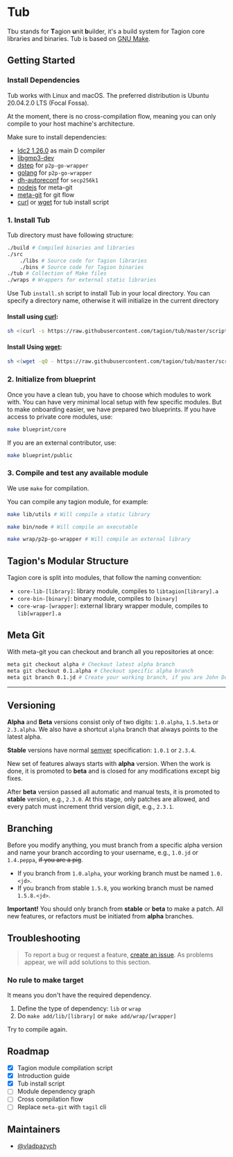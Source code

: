 # Tub

Tbu stands for **T**agion **u**nit **b**uilder, it's a build system for Tagion core libraries and binaries. Tub is based on [GNU Make](https://www.gnu.org/software/make/).

<!-- You can use [Tagil](https://github.com/tagion/tagil) for better developer experience. -->

## Getting Started

### Install Dependencies

Tub works with Linux and macOS. The preferred distribution is Ubuntu 20.04.2.0 LTS (Focal Fossa).

At the moment, there is no cross-compilation flow, meaning you can only compile to your host machine's architecture.

Make sure to install dependencies:

- [ldc2 1.26.0](https://github.com/ldc-developers/ldc/releases/tag/v1.26.0) as main D compiler
- [libgmp3-dev](https://packages.ubuntu.com/bionic/libgmp3-dev)
- [dstep](https://github.com/jacob-carlborg/dstep) for `p2p-go-wrapper`
- [golang](https://golang.org/doc/install#download) for `p2p-go-wrapper`
- [dh-autoreconf](https://packages.ubuntu.com/bionic/dh-autoreconf) for `secp256k1`
- [nodejs](https://packages.ubuntu.com/bionic/libgmp3-dev) for meta-git
- [meta-git](https://github.com/mateodelnorte/meta-git) for git flow
- [curl](https://curl.se/) or [wget](https://www.gnu.org/software/wget/) for tub install script

### 1. Install Tub
Tub directory must have following structure:
```bash
./build # Compiled binaries and libraries
./src
    ./libs # Source code for Tagion libraries
    ./bins # Source code for Tagion binaries
./tub # Collection of Make files
./wraps # Wrappers for external static libraries
```

Use Tub `install.sh` script to install Tub in your local directory. You can specify a directory name, otherwise it will initialize in the current directory

#### Install using [curl](https://curl.se/):
```bash
sh <(curl -s https://raw.githubusercontent.com/tagion/tub/master/scripts/install.sh) project
```

#### Install Using [wget](https://www.gnu.org/software/wget/):
```bash
sh <(wget -qO - https://raw.githubusercontent.com/tagion/tub/master/scripts/install.sh) project
```

### 2. Initialize from blueprint

Once you have a clean tub, you have to choose which modules to work with. You can have very minimal local setup with few specific modules. But to make onboarding easier, we have prepared two blueprints. If you have access to private core modules, use:

```bash
make blueprint/core
```

If you are an external contributor, use:

```bash
make blueprint/public
```

### 3. Compile and test any available module

We use `make` for compilation. 

You can compile any tagion module, for example:

```bash
make lib/utils # Will compile a static library

make bin/node # Will compile an executable

make wrap/p2p-go-wrapper # Will compile an external library
```


## Tagion's Modular Structure

Tagion core is split into modules, that follow the naming convention:

- `core-lib-[library]`: library module, compiles to `libtagion[library].a`
- `core-bin-[binary]`: binary module, compiles to `[binary]`
- `core-wrap-[wrapper]`: external library wrapper module, compiles to `lib[wrapper].a`

## Meta Git

With meta-git you can checkout and branch all you repositories at once:

```bash
meta git checkout alpha # Checkout latest alpha branch
meta git checkout 0.1.alpha # Checkout specific alpha branch
meta git branch 0.1.jd # Create your working branch, if you are John Dorian
```

---

## Versioning

**Alpha** and **Beta** versions consist only of two digits: `1.0.alpha`, `1.5.beta` or `2.3.alpha`. We also have a shortcut `alpha` branch that always points to the latest alpha.

**Stable** versions have normal [semver](https://semver.org/) specification: `1.0.1` or `2.3.4`.

New set of features always starts with **alpha** version. When the work is done, it is promoted to **beta** and is closed for any modifications except big fixes.

After **beta** version passed all automatic and manual tests, it is promoted to **stable** version, e.g., `2.3.0`. At this stage, only patches are allowed, and every patch must increment thrid version digit, e.g., `2.3.1`.

## Branching

Before you modify anything, you must branch from a specific alpha version and name your branch according to your username, e.g., `1.0.jd` or `1.4.peppa`, ~~if you are a pig~~.

- If you branch from `1.0.alpha`, your working branch must be named `1.0.<jd>`.
- If you branch from stable `1.5.8`, you working branch must be named `1.5.8.<jd>`.

**Important!** You should only branch from **stable** or **beta** to make a patch. All new features, or refactors must be initiated from **alpha** branches.

## Troubleshooting

> To report a bug or request a feature, [create an issue](https://github.com/tagion/tub/issues/new). As problems appear, we will add solutions to this section.

### No rule to make target

It means you don't have the required dependency.

1. Define the type of dependency: `lib` or `wrap`
1. Do `make add/lib/[library]` or `make add/wrap/[wrapper]`

Try to compile again.

## Roadmap

- [x] Tagion module compilation script
- [x] Introduction guide
- [x] Tub install script
- [ ] Module dependency graph
- [ ] Cross compilation flow
- [ ] Replace `meta-git` with `tagil` cli

## Maintainers

- [@vladpazych](https://github.com/vladpazych)
